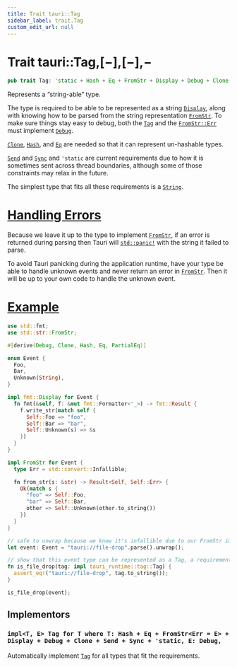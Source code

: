 ```yaml
---
title: Trait tauri::Tag
sidebar_label: trait.Tag
custom_edit_url: null
---
```


# Trait tauri::Tag,\[−],\[−],−

```rs
pub trait Tag: 'static + Hash + Eq + FromStr + Display + Debug + Clone + Send + Sync { }
```

Represents a “string-able” type.

The type is required to be able to be represented as a string [`Display`](https://doc.rust-lang.org/nightly/core/fmt/trait.Display.html "Display"), along with knowing how to be parsed from the string representation [`FromStr`](https://doc.rust-lang.org/nightly/core/str/traits/trait.FromStr.html "FromStr"). To make sure things stay easy to debug, both the [`Tag`](/docs/api/rust/tauri/../tauri/trait.Tag "Tag") and the [`FromStr::Err`](https://doc.rust-lang.org/nightly/core/str/traits/trait.FromStr.html#associatedtype.Err "FromStr::Err") must implement [`Debug`](https://doc.rust-lang.org/nightly/core/fmt/trait.Debug.html "Debug").

[`Clone`](https://doc.rust-lang.org/nightly/core/clone/trait.Clone.html "Clone"), [`Hash`](https://doc.rust-lang.org/nightly/core/hash/trait.Hash.html "Hash"), and [`Eq`](https://doc.rust-lang.org/nightly/core/cmp/trait.Eq.html "Eq") are needed so that it can represent un-hashable types.

[`Send`](https://doc.rust-lang.org/nightly/core/marker/trait.Send.html "Send") and [`Sync`](https://doc.rust-lang.org/nightly/core/marker/trait.Sync.html "Sync") and `'static` are current requirements due to how it is sometimes sent across thread boundaries, although some of those constraints may relax in the future.

The simplest type that fits all these requirements is a [`String`](https://doc.rust-lang.org/nightly/alloc/string/struct.String.html).

# [Handling Errors](/docs/api/rust/tauri/about:blank#handling-errors)

Because we leave it up to the type to implement [`FromStr`](https://doc.rust-lang.org/nightly/core/str/traits/trait.FromStr.html "FromStr"), if an error is returned during parsing then Tauri will [`std::panic!`](https://doc.rust-lang.org/nightly/std/macro.panic.html "std::panic!") with the string it failed to parse.

To avoid Tauri panicking during the application runtime, have your type be able to handle unknown events and never return an error in [`FromStr`](https://doc.rust-lang.org/nightly/core/str/traits/trait.FromStr.html "FromStr"). Then it will be up to your own code to handle the unknown event.

# [Example](/docs/api/rust/tauri/about:blank#example)

```rs
use std::fmt;
use std::str::FromStr;

#[derive(Debug, Clone, Hash, Eq, PartialEq)]

enum Event {
  Foo,
  Bar,
  Unknown(String),
}

impl fmt::Display for Event {
  fn fmt(&self, f: &mut fmt::Formatter<'_>) -> fmt::Result {
    f.write_str(match self {
      Self::Foo => "foo",
      Self::Bar => "bar",
      Self::Unknown(s) => &s
    })
  }
}

impl FromStr for Event {
  type Err = std::convert::Infallible;

  fn from_str(s: &str) -> Result<Self, Self::Err> {
    Ok(match s {
      "foo" => Self::Foo,
      "bar" => Self::Bar,
      other => Self::Unknown(other.to_string())
    })
  }
}

// safe to unwrap because we know it's infallible due to our FromStr implementation.
let event: Event = "tauri://file-drop".parse().unwrap();

// show that this event type can be represented as a Tag, a requirement for using it in Tauri.
fn is_file_drop(tag: impl tauri_runtime::tag::Tag) {
  assert_eq!("tauri://file-drop", tag.to_string());
}

is_file_drop(event);
```

## Implementors

### `impl<T, E> Tag for T where T: Hash + Eq + FromStr<Err = E> + Display + Debug + Clone + Send + Sync + 'static, E: Debug,`

Automatically implement [`Tag`](/docs/api/rust/tauri/../tauri/trait.Tag "Tag") for all types that fit the requirements.
